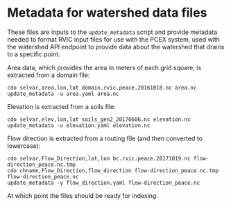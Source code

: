 # Metadata for watershed data files

These files are inputs to the `update_metadata` script and provide metadata needed to format RVIC input files for use with the PCEX system, used with the watershed API endpoint to provide data about the watershed that drains to a specific point.

Area data, which provides the area in meters of each grid square, is extracted from a domain file:

```
cdo selvar,area,lon,lat domain.rvic.peace.20161018.nc area.nc
update_metadata -u area.yaml area.nc
```

Elevation is extracted from a soils file:
```
cdo selvar,elev,lon,lat soils_gen2_20170606.nc elevation.nc
update_metadata -u elevation.yaml elevation.nc
```

Flow direction is extracted from a routing file (and then converted to lowercase):
```
cdo selvar,Flow_Direction,lat,lon bc.rvic.peace.20171019.nc flow-direction_peace.nc.tmp
cdo chname,Flow_Direction,flow_direction flow-direction_peace.nc.tmp flow-direction_peace.nc
update_metadata -y flow_direction.yaml flow-direction_peace.nc 
```

At which point the files should be ready for indexing.
